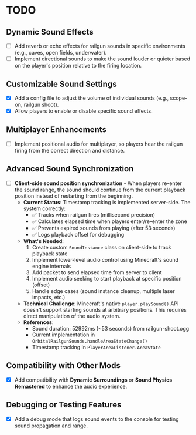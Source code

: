 # TODO

## Dynamic Sound Effects

- [ ] Add reverb or echo effects for railgun sounds in specific environments (e.g., caves, open fields, underwater).
- [ ] Implement directional sounds to make the sound louder or quieter based on the player's position relative to the firing location.

## Customizable Sound Settings

- [x] Add a config file to adjust the volume of individual sounds (e.g., scope-on, railgun shoot).
- [x] Allow players to enable or disable specific sound effects.

## Multiplayer Enhancements

- [ ] Implement positional audio for multiplayer, so players hear the railgun firing from the correct direction and distance.

## Advanced Sound Synchronization

- [ ] **Client-side sound position synchronization** - When players re-enter the sound range, the sound should continue from the current playback position instead of restarting from the beginning.
  - **Current Status**: Timestamp tracking is implemented server-side. The system correctly:
    - ✅ Tracks when railgun fires (millisecond precision)
    - ✅ Calculates elapsed time when players enter/re-enter the zone
    - ✅ Prevents expired sounds from playing (after 53 seconds)
    - ✅ Logs playback offset for debugging
  - **What's Needed**:
    1. Create custom `SoundInstance` class on client-side to track playback state
    2. Implement lower-level audio control using Minecraft's sound engine internals
    3. Add packet to send elapsed time from server to client
    4. Implement audio seeking to start playback at specific position (offset)
    5. Handle edge cases (sound instance cleanup, multiple laser impacts, etc.)
  - **Technical Challenge**: Minecraft's native `player.playSound()` API doesn't support starting sounds at arbitrary positions. This requires direct manipulation of the audio system.
  - **References**: 
    - Sound duration: 52992ms (~53 seconds) from railgun-shoot.ogg
    - Current implementation in `OrbitalRailgunSounds.handleAreaStateChange()`
    - Timestamp tracking in `PlayerAreaListener.AreaState`

## Compatibility with Other Mods

- [x] Add compatibility with **Dynamic Surroundings** or **Sound Physics Remastered** to enhance the audio experience.

## Debugging or Testing Features

- [x] Add a debug mode that logs sound events to the console for testing sound propagation and range.
